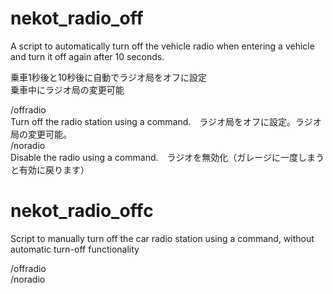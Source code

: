 # nekot_radio_off  

A script to automatically turn off the vehicle radio when entering a vehicle and turn it off again after 10 seconds.  

乗車1秒後と10秒後に自動でラジオ局をオフに設定  
乗車中にラジオ局の変更可能  
  
/offradio  
    Turn off the radio station using a command.　ラジオ局をオフに設定。ラジオ局の変更可能。  
/noradio  
    Disable the radio using a command.　ラジオを無効化（ガレージに一度しまうと有効に戻ります）  

# nekot_radio_offc  

Script to manually turn off the car radio station using a command, without automatic turn-off functionality  

/offradio  
/noradio  
